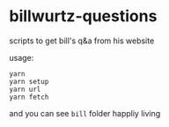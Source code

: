 # billwurtz-questions

scripts to get bill's q&a from his website

usage:
```
yarn
yarn setup
yarn url
yarn fetch
```
and you can see `bill` folder happliy living
